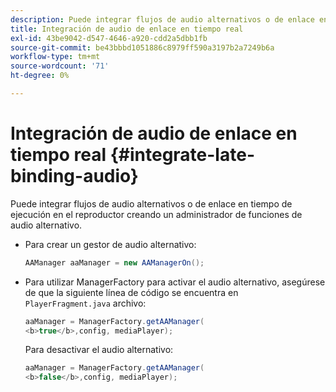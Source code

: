 ```yaml
---
description: Puede integrar flujos de audio alternativos o de enlace en tiempo de ejecución en el reproductor creando un administrador de funciones de audio alternativo.
title: Integración de audio de enlace en tiempo real
exl-id: 43be9042-d547-4646-a920-cdd2a5dbb1fb
source-git-commit: be43bbbd1051886c8979ff590a3197b2a7249b6a
workflow-type: tm+mt
source-wordcount: '71'
ht-degree: 0%

---
```


# Integración de audio de enlace en tiempo real {#integrate-late-binding-audio}

Puede integrar flujos de audio alternativos o de enlace en tiempo de ejecución en el reproductor creando un administrador de funciones de audio alternativo.

* Para crear un gestor de audio alternativo:

   ```java
   AAManager aaManager = new AAManagerOn(); 
   ```

* Para utilizar ManagerFactory para activar el audio alternativo, asegúrese de que la siguiente línea de código se encuentra en `PlayerFragment.java` archivo:

   ```java
   aaManager = ManagerFactory.getAAManager( 
   <b>true</b>,config, mediaPlayer);
   ```

   Para desactivar el audio alternativo:

   ```java
   aaManager = ManagerFactory.getAAManager( 
   <b>false</b>,config, mediaPlayer);
   ```
